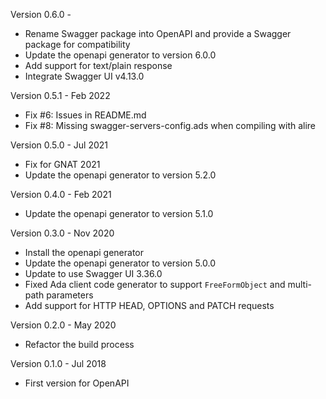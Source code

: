 Version 0.6.0   -
  - Rename Swagger package into OpenAPI and provide a Swagger package for compatibility
  - Update the openapi generator to version 6.0.0
  - Add support for text/plain response
  - Integrate Swagger UI v4.13.0

Version 0.5.1   - Feb 2022
  - Fix #6: Issues in README.md
  - Fix #8: Missing swagger-servers-config.ads when compiling with alire

Version 0.5.0   - Jul 2021
  - Fix for GNAT 2021
  - Update the openapi generator to version 5.2.0

Version 0.4.0   - Feb 2021
  - Update the openapi generator to version 5.1.0

Version 0.3.0   - Nov 2020
  - Install the openapi generator
  - Update the openapi generator to version 5.0.0
  - Update to use Swagger UI 3.36.0
  - Fixed Ada client code generator to support `FreeFormObject` and multi-path parameters
  - Add support for HTTP HEAD, OPTIONS and PATCH requests

Version 0.2.0   - May 2020
  - Refactor the build process

Version 0.1.0   - Jul 2018
  - First version for OpenAPI

